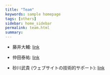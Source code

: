 ```yaml
---
title: "Team"
keywords: sample homepage
tags: [others]
sidebar: home_sidebar
permalink: team.html
summary:
---
```


- 藤井大輔: [link](https://sites.google.com/site/fujii0622/home)

- 仲田泰祐: [link](https://sites.google.com/site/taisukenakata/)

- 砂川武貴 (ウェブサイトの技術的サポート): [link](https://tkksnk.github.io/)
